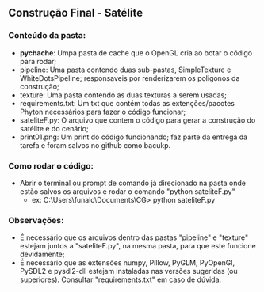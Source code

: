 ## Construção Final - Satélite

### Conteúdo da pasta:
- __pychache__: Umpa pasta de cache que o OpenGL cria ao botar o código para rodar;
- pipeline: Uma pasta contendo duas sub-pastas, SimpleTexture e WhiteDotsPipeline; responsaveis por renderizarem os poligonos da construção;
- texture: Uma pasta contendo as duas texturas a serem usadas;
- requirements.txt: Um txt que contém todas as extenções/pacotes Phyton necessários para fazer o código funcionar;
- sateliteF.py: O arquivo que contem o código para gerar a construção do satélite e do cenário;
- print01.png: Um print do código funcionando; faz parte da entrega da tarefa e foram salvos no github como bacukp.

### Como rodar o código:
- Abrir o terminal ou prompt de comando já direcionado na pasta onde estão salvos os arquivos e rodar o comando "python sateliteF.py"
  - ex: C:\Users\funalo\Documents\CG> python sateliteF.py

### Observações:
- É necessário que os arquivos dentro das pastas "pipeline" e "texture" estejam juntos a "sateliteF.py", na mesma pasta, para que este funcione devidamente;
- É necessário que as extensões numpy, Pillow, PyGLM, PyOpenGl, PySDL2 e pysdl2-dll estejam instaladas nas versões sugeridas (ou superiores). Consultar "requirements.txt" em caso de dúvida.
